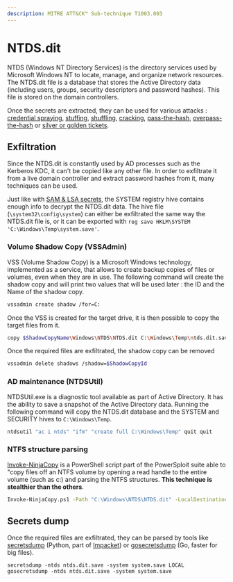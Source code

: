 ```yaml
---
description: MITRE ATT&CK™ Sub-technique T1003.003
---
```


# NTDS.dit

NTDS \(Windows NT Directory Services\) is the directory services used by Microsoft Windows NT to locate, manage, and organize network resources. The NTDS.dit file is a database that stores the Active Directory data \(including users, groups, security descriptors and password hashes\). This file is stored on the domain controllers.

Once the secrets are extracted, they can be used for various attacks : [credential spraying](../password-spraying.md), [stuffing](../stuffing.md), [shuffling](../credential-shuffling.md), [cracking](../cracking.md), [pass-the-hash](../../abusing-lm-and-ntlm/pass-the-hash.md), [overpass-the-hash](../../abusing-kerberos/overpass-the-hash.md) or [silver or golden tickets](../../abusing-kerberos/forged-tickets.md).

## Exfiltration

Since the NTDS.dit is constantly used by AD processes such as the Kerberos KDC, it can't be copied like any other file. In order to exfiltrate it from a live domain controller and extract password hashes from it, many techniques can be used.

Just like with [SAM & LSA secrets](sam-and-lsa-secrets.md), the SYSTEM registry hive contains enough info to decrypt the NTDS.dit data. The hive file \(`\system32\config\system`\) can either be exfiltrated the same way the NTDS.dit file is, or it can be exported with `reg save HKLM\SYSTEM 'C:\Windows\Temp\system.save'`.

### Volume Shadow Copy \(VSSAdmin\)

VSS \(Volume Shadow Copy\) is a Microsoft Windows technology, implemented as a service, that allows to create backup copies of files or volumes, even when they are in use. The following command will create the shadow copy and will print two values that will be used later : the ID and the Name of the shadow copy.

```bash
vssadmin create shadow /for=C:
```

Once the VSS is created for the target drive, it is then possible to copy the target files from it.

```bash
copy $ShadowCopyName\Windows\NTDS\NTDS.dit C:\Windows\Temp\ntds.dit.save
```

Once the required files are exfiltrated, the shadow copy can be removed

```bash
vssadmin delete shadows /shadow=$ShadowCopyId
```

### AD maintenance \(NTDSUtil\)

NTDSUtil.exe is a diagnostic tool available as part of Active Directory. It has the ability to save a snapshot of the Active Directory data. Running the following command will copy the NTDS.dit database and the SYSTEM and SECURITY hives to `C:\Windows\Temp`.

```bash
ntdsutil "ac i ntds" "ifm" "create full C:\Windows\Temp" quit quit
```

### NTFS structure parsing

[Invoke-NinjaCopy](https://github.com/PowerShellMafia/PowerSploit/blob/master/Exfiltration/Invoke-NinjaCopy.ps1) is a PowerShell script part of the PowerSploit suite able to "copy files off an NTFS volume by opening a read handle to the entire volume \(such as c:\) and parsing the NTFS structures. **This technique is stealthier than the others**.

```bash
Invoke-NinjaCopy.ps1 -Path "C:\Windows\NTDS\NTDS.dit" -LocalDestination "C:\Windows\Temp\ntds.dit.save"
```

## Secrets dump

Once the required files are exfiltrated, they can be parsed by tools like [secretsdump](https://github.com/SecureAuthCorp/impacket/blob/master/examples/secretsdump.py) \(Python, part of [Impacket](https://github.com/SecureAuthCorp/impacket/)\) or [gosecretsdump](https://github.com/c-sto/gosecretsdump) \(Go, faster for big files\).

```text
secretsdump -ntds ntds.dit.save -system system.save LOCAL
gosecretsdump -ntds ntds.dit.save -system system.save
```

